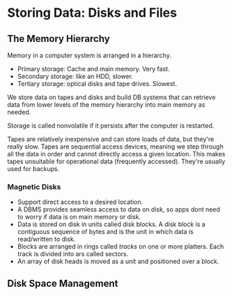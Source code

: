 # Storing Data: Disks and Files

## The Memory Hierarchy

Memory in a computer system is arranged in a hierarchy.
- Primary storage: Cache and main memory. Very fast.
- Secondary storage: like an HDD, slower.
- Tertiary storage: optical disks and tape drives. Slowest.

We store data on tapes and disks and build DB systems that can retrieve data from lower levels of the memory hierarchy into main memory as needed.

Storage is called nonvolatile if it persists after the computer is restarted.

Tapes are relatively inexpensive and can store loads of data, but they're really slow. Tapes are sequential access devices, meaning we step through all the data in order and cannot directly access a given location. This makes tapes unsuitable for operational data (frequently accessed). They're usually used for backups.

### Magnetic Disks

- Support direct access to a desired location.
- A DBMS provides seamless access to data on disk, so apps dont need to worry if data is on main memory or disk.
- Data is stored on disk in units called disk blocks. A disk block is a contiguous sequence of bytes and is the unit in which data is read/written to disk.
- Blocks are arranged in rings called *tracks* on one or more platters. Each track is divided into ars called sectors.
- An array of disk heads is moved as a unit and positioned over a block.

## Disk Space Management